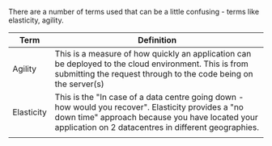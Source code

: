 There are a number of terms used that can be a little confusing - terms like elasticity, agility.

| Term       | Definition                                                                                                                                                                                                     |
| ---------- | -------------------------------------------------------------------------------------------------------------------------------------------------------------------------------------------------------------- |
| Agility    | This is a measure of how quickly an application can be deployed to the cloud environment.  This is from submitting the request through to the code being on the server(s)                                      |
| Elasticity | This is the "In case of a data centre going down - how would you recover".  Elasticity provides a "no down time" approach because you have located your application on 2 datacentres in different geographies. |
|            |                                                                                                                                                                                                                |
